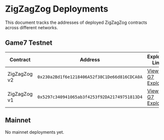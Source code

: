 # ZigZagZog Deployments

This document tracks the addresses of deployed ZigZagZog contracts across different networks.

## Game7 Testnet

| Contract    | Address                                      | Explorer Link |
|------------|----------------------------------------------|---------------|
| ZigZagZog v2 | `0x230a2Bd1f6e1218406A52f38C1De66d816CDCA0A` | [View on G7 Explorer](https://testnet.game7.io/address/0x230a2Bd1f6e1218406A52f38C1De66d816CDCA0A) |
| ZigZagZog v1 | `0x5297c340941065ab3f4253f92DA21749751813D4` | [View on G7 Explorer](https://testnet.game7.io/address/0x5297c340941065ab3f4253f92DA21749751813D4) |

## Mainnet

No mainnet deployments yet. 